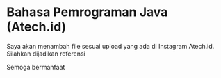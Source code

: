 # Bahasa Pemrograman Java (Atech.id)
Saya akan menambah file sesuai upload yang ada di Instagram Atech.id.
<br> Silahkan dijadikan referensi

Semoga bermanfaat

